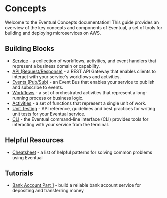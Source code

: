 # Concepts

Welcome to the Eventual Concepts documentation! This guide provides an overview of the key concepts and components of Eventual, a set of tools for building and deploying microservices on AWS.

## Building Blocks

- [Service](./0-service.md) - a collection of workflows, activities, and event handlers that represent a business domain or capability.
- [API (Request/Response)](./1-api.md) - a REST API Gateway that enables clients to interact with your service's workflows and activities.
- [Events (Pub/Sub)](./2-event.md) - an Event Bus that enables your service to publish and subscribe to events.
- [Workflows](./3-workflow.md) - a set of orchestrated activities that represent a long-running process or business logic.
- [Activities](./4-activity.md) - a set of functions that represent a single unit of work.
- [Unit Testing](./5-unit-testing.md) - API reference, guidelines and best practices for writing unit tests for your Eventual service.
- [CLI](./5-unit-testing.md) - the Eventual command-line interface (CLI) provides tools for interacting with your service from the terminal.

## Helpful Resources

- [Cheatsheet](./3.1-workflow-patterns.md) - a list of helpful patterns for solving common problems using Eventual

## Tutorials

- [Bank Account Part 1](../tutorial/1-bank-account.md) - build a reliable bank account service for depositing and transferring money
